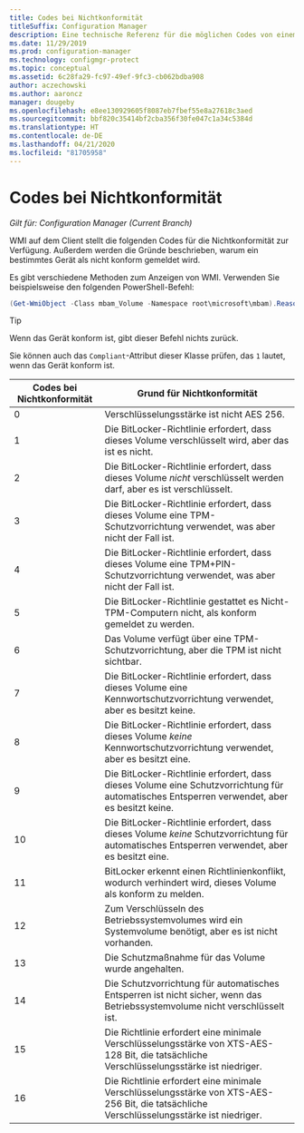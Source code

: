 ```yaml
---
title: Codes bei Nichtkonformität
titleSuffix: Configuration Manager
description: Eine technische Referenz für die möglichen Codes von einem Configuration Manager-Client, der nicht mit der BitLocker-Richtlinie konform ist.
ms.date: 11/29/2019
ms.prod: configuration-manager
ms.technology: configmgr-protect
ms.topic: conceptual
ms.assetid: 6c28fa29-fc97-49ef-9fc3-cb062bdba908
author: aczechowski
ms.author: aaroncz
manager: dougeby
ms.openlocfilehash: e8ee130929605f8087eb7fbef55e8a27618c3aed
ms.sourcegitcommit: bbf820c35414bf2cba356f30fe047c1a34c5384d
ms.translationtype: HT
ms.contentlocale: de-DE
ms.lasthandoff: 04/21/2020
ms.locfileid: "81705958"
---
```

# <a name="non-compliance-codes"></a>Codes bei Nichtkonformität

*Gilt für: Configuration Manager (Current Branch)*

<!--3601034-->

WMI auf dem Client stellt die folgenden Codes für die Nichtkonformität zur Verfügung. Außerdem werden die Gründe beschrieben, warum ein bestimmtes Gerät als nicht konform gemeldet wird.

Es gibt verschiedene Methoden zum Anzeigen von WMI. Verwenden Sie beispielsweise den folgenden PowerShell-Befehl:

``` PowerShell
(Get-WmiObject -Class mbam_Volume -Namespace root\microsoft\mbam).ReasonsForNoncompliance
```

> [!TIP]
> Wenn das Gerät konform ist, gibt dieser Befehl nichts zurück.
>
> Sie können auch das `Compliant`-Attribut dieser Klasse prüfen, das `1` lautet, wenn das Gerät konform ist.

|Codes bei Nichtkonformität|Grund für Nichtkonformität|
|--- |--- |
|0|Verschlüsselungsstärke ist nicht AES 256.|
|1|Die BitLocker-Richtlinie erfordert, dass dieses Volume verschlüsselt wird, aber das ist es nicht.|
|2|Die BitLocker-Richtlinie erfordert, dass dieses Volume *nicht* verschlüsselt werden darf, aber es ist verschlüsselt.|
|3|Die BitLocker-Richtlinie erfordert, dass dieses Volume eine TPM-Schutzvorrichtung verwendet, was aber nicht der Fall ist.|
|4|Die BitLocker-Richtlinie erfordert, dass dieses Volume eine TPM+PIN-Schutzvorrichtung verwendet, was aber nicht der Fall ist.|
|5|Die BitLocker-Richtlinie gestattet es Nicht-TPM-Computern nicht, als konform gemeldet zu werden.|
|6|Das Volume verfügt über eine TPM-Schutzvorrichtung, aber die TPM ist nicht sichtbar.|
|7|Die BitLocker-Richtlinie erfordert, dass dieses Volume eine Kennwortschutzvorrichtung verwendet, aber es besitzt keine.|
|8|Die BitLocker-Richtlinie erfordert, dass dieses Volume *keine* Kennwortschutzvorrichtung verwendet, aber es besitzt eine.|
|9|Die BitLocker-Richtlinie erfordert, dass dieses Volume eine Schutzvorrichtung für automatisches Entsperren verwendet, aber es besitzt keine.|
|10|Die BitLocker-Richtlinie erfordert, dass dieses Volume *keine* Schutzvorrichtung für automatisches Entsperren verwendet, aber es besitzt eine.|
|11|BitLocker erkennt einen Richtlinienkonflikt, wodurch verhindert wird, dieses Volume als konform zu melden.|
|12|Zum Verschlüsseln des Betriebssystemvolumes wird ein Systemvolume benötigt, aber es ist nicht vorhanden.|
|13|Die Schutzmaßnahme für das Volume wurde angehalten.|
|14|Die Schutzvorrichtung für automatisches Entsperren ist nicht sicher, wenn das Betriebssystemvolume nicht verschlüsselt ist.|
|15|Die Richtlinie erfordert eine minimale Verschlüsselungsstärke von XTS-AES-128 Bit, die tatsächliche Verschlüsselungsstärke ist niedriger.|
|16|Die Richtlinie erfordert eine minimale Verschlüsselungsstärke von XTS-AES-256 Bit, die tatsächliche Verschlüsselungsstärke ist niedriger.|
